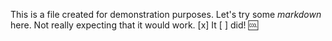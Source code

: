This is a file created for demonstration purposes.
Let's try some *markdown* here. Not really expecting that it would work.
[x] It
[ ] did!
:cool:
